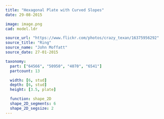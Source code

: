 ```yaml
---
title: "Hexagonal Plate with Curved Slopes"
date: 29-08-2015

image: image.png
cad: model.ldr

source_url: "https://www.flickr.com/photos/crazy_texan/16375956292"
source_title: "Ring"
source_name: "John Moffatt"
source_date: 27-01-2015

taxonomy:
  part: ["64566", "50950", "4070", "6541"]
  partcount: 13

  width: [6, stud]
  depth: [6, stud]
  height: [3.5, plate]

  function: shape_2D
  shape_2D_segments: 6
  shape_2D_segsize: 2
---
```

